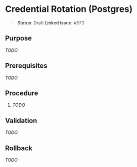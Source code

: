 # Credential Rotation (Postgres)

> **Status**: Draft
> **Linked issue**: #573

## Purpose
_TODO_

## Prerequisites
_TODO_

## Procedure
1. _TODO_

## Validation
_TODO_

## Rollback
_TODO_
